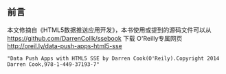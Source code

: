 前言
------
本文修摘自《HTML5数据推送应用开发》，本书使用或提到的源码文件可以从 https://github.com/DarrenCollk/ssebook 下载
O'Reilly专属网页 http://oreil.ly/data-push-apps-html5-sse
```
"Data Push Apps with HTML5 SSE by Darren Cook(O'Reily).Copyright 2014 Darren Cook,978-1-449-37193-7"
```
